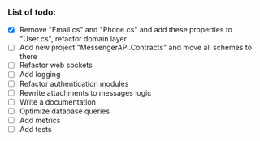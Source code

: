 ### List of todo:

- [X] Remove "Email.cs" and "Phone.cs" and add these properties to "User.cs", refactor domain layer
- [ ] Add new project "MessengerAPI.Contracts" and move all schemes to there
- [ ] Refactor web sockets
- [ ] Add logging
- [ ] Refactor authentication modules
- [ ] Rewrite attachments to messages logic
- [ ] Write a documentation
- [ ] Optimize database queries
- [ ] Add metrics
- [ ] Add tests
